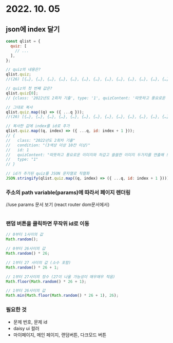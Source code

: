 # 2022. 10. 05

## json에 index 달기

```js
const qlist = {
  quiz: [
    // ...
  ],
};

// quiz의 내용은?
qlist.quiz;
//(26) [{…}, {…}, {…}, {…}, {…}, {…}, {…}, {…}, {…}, {…}, {…}, {…}, {…}, {…}, {…}, {…}, {…}, {…}, {…}, {…}, {…}, {…}, {…}, {…}, {…}, {…}]

// quiz의 첫 번째 값은?
qlist.quiz[0];
// {class: '2022년도 2회차 기출', type: '1', quizContent: '따뜻하고 풍요로운 이미지와 차갑고 쓸쓸한 이미지 두가지를 연출해 보세요.', condition: '(3색상 이상 10칸 이상)'}

// 그대로 복사
qlist.quiz.map((q) => ({ ...q }));
//(26) [{…}, {…}, {…}, {…}, {…}, {…}, {…}, {…}, {…}, {…}, {…}, {…}, {…}, {…}, {…}, {…}, {…}, {…}, {…}, {…}, {…}, {…}, {…}, {…}, {…}, {…}]

// 복사한 값에 index를 id로 추가
qlist.quiz.map((q, index) => ({ ...q, id: index + 1 }));
// {
//   class: "2022년도 2회차 기출"
//   condition: "(3색상 이상 10칸 이상)"
//   id: 1
//   quizContent: "따뜻하고 풍요로운 이미지와 차갑고 쓸쓸한 이미지 두가지를 연출해 보세요."
//   type: "1"
// }

// id가 추가된 quiz를 JSON 문자열로 직렬화
JSON.stringify(qlist.quiz.map((q, index) => ({ ...q, id: index + 1 })));
```

### 주소의 path variable(params)에 따라서 페이지 렌더링

//use params 문서 보기 (react router dom문서에서)

```js

```

### 랜덤 버튼을 클릭하면 무작위 id로 이동

```js
// 0부터 1사이의 값
Math.random();

// 0부터 26사이의 값
Math.random() * 26;

// 1부터 27 사이의 값 (소수 포함)
Math.random() * 26 + 1;

// 1부터 27사이의 정수 (27이 나올 가능성이 매우매우 적음)
Math.floor(Math.random() * 26 + 1);

// 1부터 26사이의 값
Math.min(Math.floor(Math.random() * 26 + 1), 26);
```

### 필요한 것

- 문제 번호, 문제 id
- daisy ui 컬러
- 마이페이지, 메인 페이지, 랜덤버튼, 다크모드 버튼
